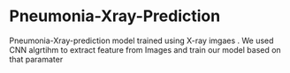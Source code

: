 # Pneumonia-Xray-Prediction
Pneumonia-Xray-prediction model trained using X-ray imgaes . We used CNN algrtihm to extract feature from Images and train our model based on that paramater
